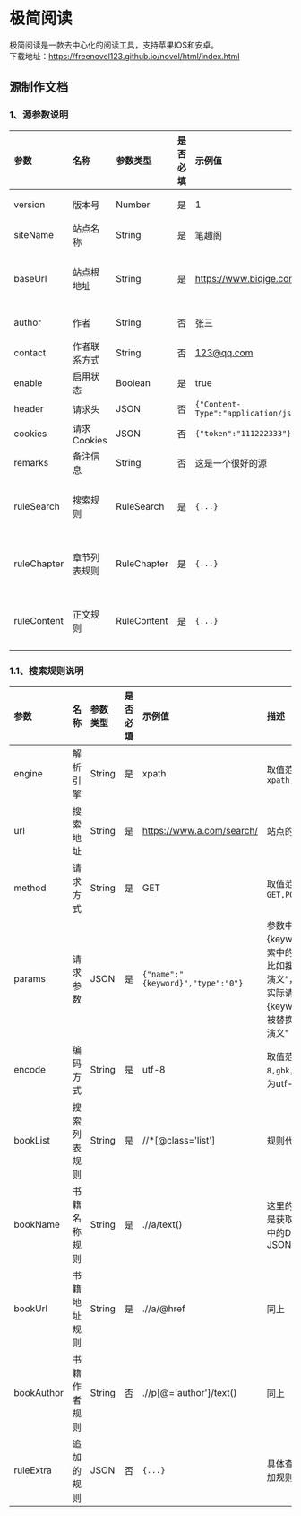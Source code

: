 # 极简阅读

极简阅读是一款去中心化的阅读工具，支持苹果IOS和安卓。\
下载地址：<https://freenovel123.github.io/novel/html/index.html>

## 源制作文档

### 1、源参数说明

| 参数          | 名称        | 参数类型        | 是否必填 | 示例值                                   | 描述             |
| :---------- | :-------- | :---------- | :--- | :------------------------------------ | :------------- |
| version     | 版本号       | Number      | 是    | 1                                     | 版本更新标记         |
| siteName    | 站点名称      | String      | 是    | 笔趣阁                                   | 站点的名称          |
| baseUrl     | 站点根地址     | String      | 是    | <https://www.biqige.com/>             | url地址的末尾必须以/结尾 |
| author      | 作者        | String      | 否    | 张三                                    | 作者的名称          |
| contact     | 作者联系方式    | String      | 否    | <123@qq.com>                          | 作者联系方式         |
| enable      | 启用状态      | Boolean     | 是    | true                                  | 是否使用该源         |
| header      | 请求头       | JSON        | 否    | `{"Content-Type":"application/json"}` | 请求头            |
| cookies     | 请求Cookies | JSON        | 否    | `{"token":"111222333"}`               | 请求的Cookies     |
| remarks     | 备注信息      | String      | 否    | 这是一个很好的源                              |                |
| ruleSearch  | 搜索规则      | RuleSearch  | 是    | `{...}`                               | 具体查看1.1搜索规则说明  |
| ruleChapter | 章节列表规则    | RuleChapter | 是    | `{...}`                               | 具体查看1.2搜索规则说明  |
| ruleContent | 正文规则      | RuleContent | 是    | `{...}`                               | 具体查看1.3搜索规则说明  |

### 1.1、搜索规则说明

| 参数         | 名称     | 参数类型   | 是否必填 | 示例值                               | 描述                                                              |
| :--------- | :----- | :----- | :--- | :-------------------------------- | :-------------------------------------------------------------- |
| engine     | 解析引擎   | String | 是    | xpath                             | 取值范围`xpath,jsonpath`                                            |
| url        | 搜索地址   | String | 是    | <https://www.a.com/search/>       | 站点的搜索地址                                                         |
| method     | 请求方式   | String | 是    | GET                               | 取值范围`GET,POST`                                                  |
| params     | 请求参数   | JSON   | 是    | `{"name":"{keyword}","type":"0"}` | 参数中的{keyword}是搜索中的关键字，比如搜索”三国演义“，那么在实际请求中"{keyword}"会被替换成"三国演义" |
| encode     | 编码方式   | String | 是    | utf-8                             | 取值范围`utf-8,gbk`，默认认为utf-8                                       |
| bookList   | 搜索列表规则 | String | 是    | //\*\[@class\='list']             | 规则代码                                                            |
| bookName   | 书籍名称规则 | String | 是    | .//a/text()                       | 这里的取值方式是获取bookList中的Dom或者JSON                                   |
| bookUrl    | 书籍地址规则 | String | 是    | .//a/@href                        | 同上                                                              |
| bookAuthor | 书籍作者规则 | String | 否    | .//p\[@\='author']/text()         | 同上                                                              |
| ruleExtra  | 追加的规则  | JSON   | 否    | `{...}`                           | 具体查看1.4追加规则说明                                                   |

